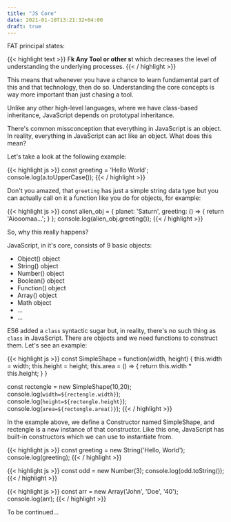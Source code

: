 ```yaml
---
title: "JS Core"
date: 2021-01-10T13:21:32+04:00
draft: true
---
```


FAT principal states:

{{< highlight text >}}
  F**k Any Tool or other s**t which decreases the level of understanding the underlying processes.
{{< / highlight >}}

This means that whenever you have a chance to learn fundamental part of this and that technology, then do so. Understanding the core concepts is way more important than just chasing a tool.

Unlike any other high-level languages, where we have class-based inheritance, JavaScript depends on prototypal inheritance. 

There's common missconception that everything in JavaScript is an object. In reality, everything in JavaScript can act like an object. What does this mean?

Let's take a look at the following example:

{{< highlight js >}}
  const greeting = 'Hello World';
  console.log(a.toUpperCase());
{{< / highlight >}}

Don't you amazed, that `greeting` has just a simple string data type but you can actually call on it a function like you do for objects, for example: 

{{< highlight js >}}
  const alien_obj = {
    planet: 'Saturn',
    greeting: () => {
      return 'Aiooomaa...';
    }
  };
  console.log(alien_obj.greeting());
{{< / highlight >}}

So, why this really happens?

JavaScript, in it's core, consists of 9 basic objects:

- Object() object
- String() object
- Number() object
- Boolean() object
- Function() object
- Array() object
- Math object
- ...
- ...

ES6 added a `class` syntactic sugar but, in reality, there's no such thing as `class` in JavaScript. There are objects and we need functions to construct them. Let's see an example:

{{< highlight js >}}
  const SimpleShape = function(width, height) {
    this.width = width;
    this.height = height;
    this.area = () => {
      return this.width * this.height;
    }
  }

  const rectengle = new SimpleShape(10,20);
  console.log(`width=${rectengle.width}`);
  console.log(`height=${rectengle.height}`);
  console.log(`area=${rectengle.area()}`);
{{< / highlight >}}

In the example above, we define a Constructor named SimpleShape, and rectengle is a new instance of that constructor. Like this one, JavaScript has built-in constructors which we can use to instantiate from.

{{< highlight js >}}
  const greeting = new String('Hello, World');
  console.log(greeting);
{{< / highlight >}}

{{< highlight js >}}
  const odd = new Number(3);
  console.log(odd.toString());
{{< / highlight >}}

{{< highlight js >}}
  const arr = new Array('John', 'Doe', '40');
  console.log(arr);
{{< / highlight >}}

To be continued...